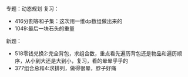 专题：动态规划
复习：
- 416分割等和子集：这次用一维dp数组做出来的
- 1049:最后一块石头的重量

新题：
- 518零钱兑换2:完全背包，求组合数，重点看先遍历背包还是物品和遍历顺序，从小到大还是大到小，复习，看的晕晕乎乎的
- 377组合总和4:求排列，做得很晕，脖子好痛